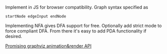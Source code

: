 Implement in JS for browser compatibility.
Graph syntax specified as
```
startNode edgeInput endNode

```
Implementing NFA gives DFA support for free. Optionally add strict mode to force compliant DFA. From there it's easy to add PDA functionality if desired.


[Promising graphviz animation&render API](https://github.com/magjac/d3-graphviz)
